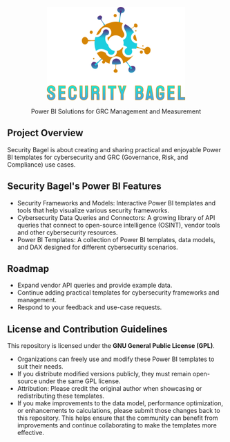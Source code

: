 <p align="center">
  <img src="https://github.com/SecurityBagel/SecurityBagel/blob/main/SecurityBagel.png"/>
</p>

<p align="center">
  Power BI Solutions for GRC Management and Measurement
  
## Project Overview
Security Bagel is about creating and sharing practical and enjoyable Power BI templates for cybersecurity and GRC (Governance, Risk, and Compliance) use cases.

## Security Bagel's Power BI Features
- Security Frameworks and Models: Interactive Power BI templates and tools that help visualize various security frameworks.
- Cybersecurity Data Queries and Connectors: A growing library of API queries that connect to open-source intelligence (OSINT), vendor tools and other cybersecurity resources.
- Power BI Templates: A collection of Power BI templates, data models, and DAX designed for different cybersecurity scenarios.

## Roadmap
- Expand vendor API queries and provide example data.
- Continue adding practical templates for cybersecurity frameworks and management.
- Respond to your feedback and use-case requests.
 
## License and Contribution Guidelines
This repository is licensed under the **GNU General Public License (GPL)**.
- Organizations can freely use and modify these Power BI templates to suit their needs.
- If you distribute modified versions publicly, they must remain open-source under the same GPL license.
- Attribution: Please credit the original author when showcasing or redistributing these templates.
- If you make improvements to the data model, performance optimization, or enhancements to calculations, please submit those changes back to this repository. This helps ensure that the community can benefit from improvements and continue collaborating to make the templates more effective.
